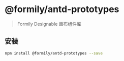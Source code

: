 # @formily/antd-prototypes

> Formily Designable 画布组件库

## 安装

```bash
npm install @formily/antd-prototypes --save
```
